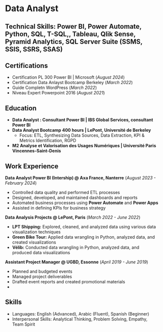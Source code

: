 # Data Analyst

## Technical Skills:  Power BI, Power Automate, Python, SQL, T-SQL,, Tableau, Qlik Sense, Pyramid Analytics, SQL Server Suite (SSMS, SSIS, SSRS, SSAS)

## Certifications
- Certification PL 300 Power BI | Microsoft (_August 2024_)
- Certification Data Anlayst Bootcamp Berkeley (_March 2022_)
- Guide Completn WordPress (_March 2022_)
- Niveau Expert Powerpoint 2016 (_August 2021_)

## Education
- **Data Analyst : Consultant Power BI | IBS Global Services, consultant Power BI**
- **Data Analyst Bootcamp 400 hours | LePont, Université de Berkeley**
  - Focus: ETL, Synthesizing Data Sources, Data Extraction, KPI & Metrics Identification, RGPD
- **M2 Analyse et Valorisation des Usages Numériques | Université Paris Vincennes-Saint-Denis**

## Work Experience
**Data Analyst Power BI (Intership) @ Axa France, Nanterre** (_August 2023 - February 2024_)  
- Controlled data quality and performed ETL processes
- Designed, developed, and maintained dashboards and reports
- Automated business processes using **Power Automate** and **Power Apps**
- Assisted in defining KPIs for business strategy

**Data Analysis Projects @ LePont, Paris** (_March 2022 - June 2022_)  
- **LPT Shipping:** Explored, cleaned, and analyzed data using various data visualization techniques
- **Green Bike Tour:** Applied data wrangling in Python, analyzed data, and created visualizations
- **Vélib:** Conducted data wrangling in Python, analyzed data, and produced data visualizations

**Assistant Project Manager @ UGBD, Essonne** (_April 2019 - June 2019_) 
- Planned and budgeted events
- Managed project deliverables
- Drafted event reports and created promotional materials
- 
## Skills
- Languages: English (Advanced), Arabic (Fluent), Spanish (Beginner)
- Interpersonal Skills: Analytical Thinking, Problem Solving, Empathy, Team Spirit
